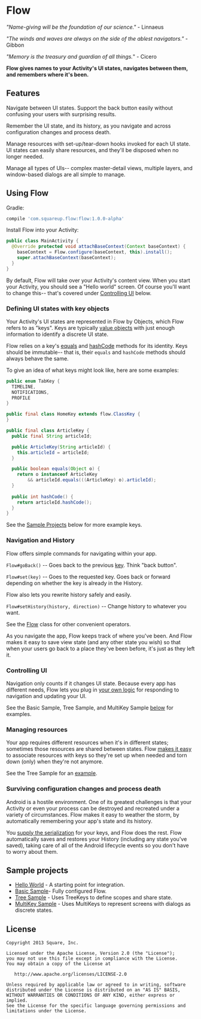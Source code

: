 # Flow

_"Name-giving will be the foundation of our science."_ - Linnaeus

_"The winds and waves are always on the side of the ablest navigators."_ - Gibbon

_"Memory is the treasury and guardian of all things._" - Cicero

**Flow gives names to your Activity's UI states, navigates between them, and remembers where it's been.**

## Features

Navigate between UI states. Support the back button easily without confusing your users with surprising results.

Remember the UI state, and its history, as you navigate and across configuration changes and process death.

Manage resources with set-up/tear-down hooks invoked for each UI state. UI states can easily share resources, and they'll be disposed when no longer needed.

Manage all types of UIs-- complex master-detail views, multiple layers, and window-based dialogs are all simple to manage.


## Using Flow

Gradle:

```groovy
compile 'com.squareup.flow:flow:1.0.0-alpha'
```

Install Flow into your Activity:

```java
public class MainActivity {
  @Override protected void attachBaseContext(Context baseContext) {
    baseContext = Flow.configure(baseContext, this).install();
    super.attachBaseContext(baseContext);
  }
}
```

By default, Flow will take over your Activity's content view. When you start your Activity, you should see a "Hello world" screen. Of course you'll want to change this-- that's covered under [Controlling UI](#Controlling-UI) below.

### Defining UI states with key objects

Your Activity's UI states are represented in Flow by Objects, which Flow refers to as "keys". Keys are typically [value objects][valueobject] with just enough information to identify a discrete UI state.

Flow relies on a key's [equals][equals] and [hashCode][hashcode] methods for its identity. Keys should be immutable-- that is, their `equals` and `hashCode` methods should always behave the same.

To give an idea of what keys might look like, here are some examples:

```java
public enum TabKey {
  TIMELINE,
  NOTIFICATIONS,
  PROFILE
}

public final class HomeKey extends flow.ClassKey {
}

public final class ArticleKey {
  public final String articleId;

  public ArticleKey(String articleId) {
    this.articleId = articleId;
  }

  public boolean equals(Object o) {
    return o instanceof ArticleKey
        && articleId.equals(((ArticleKey) o).articleId);
  }
  
  public int hashCode() {
    return articleId.hashCode();
  }
}
```

See the [Sample Projects](#sample-projects) below for more example keys.


### Navigation and History
Flow offers simple commands for navigating within your app.

`Flow#goBack()` -- Goes back to the previous [key][keys]. Think "back button".

`Flow#set(key)` -- Goes to the requested key. Goes back or forward depending on whether the key is already in the History.

Flow also lets you rewrite history safely and easily.

`Flow#setHistory(history, direction)` -- Change history to whatever you want.

See the [Flow][Flow.java] class for other convenient operators.

As you navigate the app, Flow keeps track of where you've been. And Flow makes it easy to save view state (and any other state you wish) so that when your users go back to a place they've been before, it's just as they left it.

### Controlling UI
Navigation only counts if it changes UI state. Because every app has different needs, Flow lets you plug in [your own logic][Dispatcher.java] for responding to navigation and updating your UI.

See the Basic Sample, Tree Sample, and MultiKey Sample [below](#sample-projects) for examples.

### Managing resources
Your app requires different resources when it's in different states; sometimes those resources are shared between states. Flow [makes it easy][ServicesFactory.java] to associate resources with keys so they're set up when needed and torn down (only) when they're not anymore.

See the Tree Sample for an [example][FlowServices.java].

### Surviving configuration changes and process death
Android is a hostile environment. One of its greatest challenges is that your Activity or even your process can be destroyed and recreated under a variety of circumstances. Flow makes it easy to weather the storm, by automatically remembering your app's state and its history. 

You [supply the serialization][KeyParceler.java] for your keys, and Flow does the rest. Flow  automatically saves and restores your History (including any state you've saved), taking care of all of the Android lifecycle events so you don't have to worry about them.

## Sample projects

* [Hello World](flow-sample-helloworld) - A starting point for integration.
* [Basic Sample](flow-sample-basic)- Fully configured Flow.
* [Tree Sample](flow-sample-tree) - Uses TreeKeys to define scopes and share state.
* [MultiKey Sample](flow-sample-multikey) - Uses MultiKeys to represent screens with dialogs as discrete states.

## License

    Copyright 2013 Square, Inc.

    Licensed under the Apache License, Version 2.0 (the "License");
    you may not use this file except in compliance with the License.
    You may obtain a copy of the License at

       http://www.apache.org/licenses/LICENSE-2.0

    Unless required by applicable law or agreed to in writing, software
    distributed under the License is distributed on an "AS IS" BASIS,
    WITHOUT WARRANTIES OR CONDITIONS OF ANY KIND, either express or implied.
    See the License for the specific language governing permissions and
    limitations under the License.

[Dispatcher.java]: flow/src/main/java/flow/Dispatcher.java
[equals]: http://developer.android.com/reference/java/lang/Object.html#equals(java.lang.Object)
[Flow.java]: flow/src/main/java/flow/Flow.java
[FlowServices.java]: flow-sample-tree/src/main/java/flow/sample/tree/FlowServices.java
[hashcode]: http://developer.android.com/reference/java/lang/Object.html#hashCode()
[KeyParceler.java]: https://github.com/square/flow/blob/master/flow/src/main/java/flow/KeyParceler.java
[keys]: #defining-ui-states-with-key-objects
[ServicesFactory.java]: flow/src/main/java/flow/ServicesFactory.java
[valueobject]: https://en.wikipedia.org/wiki/Value_object
